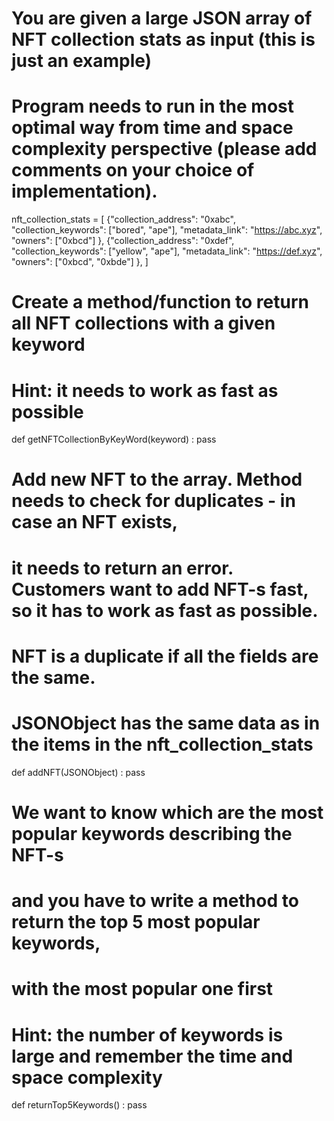 # You are given a large JSON array of NFT collection stats as input (this is just an example)
# Program needs to run in the most optimal way from time and space complexity perspective (please add comments on your choice of implementation).
nft_collection_stats = [
{"collection_address": "0xabc", "collection_keywords": ["bored", "ape"], "metadata_link": "https://abc.xyz", "owners": ["0xbcd"]  },
{"collection_address": "0xdef", "collection_keywords": ["yellow", "ape"], "metadata_link": "https://def.xyz", "owners": ["0xbcd", "0xbde"]  },
]

# Create a method/function to return all NFT collections with a given keyword 
# Hint: it needs to work as fast as possible
def getNFTCollectionByKeyWord(keyword) :
  pass

# Add new NFT to the array. Method needs to check for duplicates - in case an NFT exists, 
# it needs to return an error. Customers want to add NFT-s fast, so it has to work as fast as possible.
# NFT is a duplicate if all the fields are the same.
# JSONObject has the same data as in the items in the nft_collection_stats
def addNFT(JSONObject) :
  pass

# We want to know which are the most popular keywords describing the NFT-s 
# and you have to write a method to return the top 5 most popular keywords, 
# with the most popular one first
# Hint: the number of keywords is large and remember the time and space complexity
def returnTop5Keywords() :
  pass